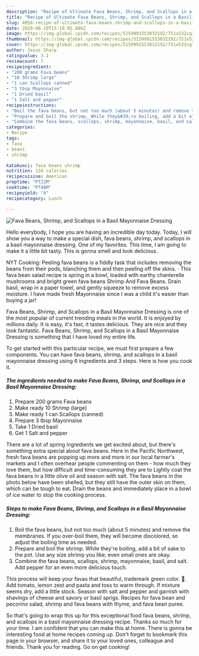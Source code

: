 ```yaml
---
description: "Recipe of Ultimate Fava Beans, Shrimp, and Scallops in a Basil Mayonnaise Dressing"
title: "Recipe of Ultimate Fava Beans, Shrimp, and Scallops in a Basil Mayonnaise Dressing"
slug: 4058-recipe-of-ultimate-fava-beans-shrimp-and-scallops-in-a-basil-mayonnaise-dressing
date: 2020-06-10T15:18:05.886Z
image: https://img-global.cpcdn.com/recipes/5159991553032192/751x532cq70/fava-beans-shrimp-and-scallops-in-a-basil-mayonnaise-dressing-recipe-main-photo.jpg
thumbnail: https://img-global.cpcdn.com/recipes/5159991553032192/751x532cq70/fava-beans-shrimp-and-scallops-in-a-basil-mayonnaise-dressing-recipe-main-photo.jpg
cover: https://img-global.cpcdn.com/recipes/5159991553032192/751x532cq70/fava-beans-shrimp-and-scallops-in-a-basil-mayonnaise-dressing-recipe-main-photo.jpg
author: Jesus Sharp
ratingvalue: 3.1
reviewcount: 7
recipeingredient:
- "200 grams Fava beans"
- "10 Shrimp large"
- "1 can Scallops canned"
- "3 tbsp Mayonnaise"
- "1 Dried basil"
- "1 Salt and pepper"
recipeinstructions:
- "Boil the fava beans, but not too much (about 5 minutes) and remove the membranes. If you over-boil them, they will become discolored, so adjust the boiling time as needed."
- "Prepare and boil the shrimp. While they&#39;re boiling, add a bit of sake to the pot. Use any size shrimp you like; even small ones are okay."
- "Combine the fava beans, scallops, shrimp, mayonnaise, basil, and salt. Add pepper for an even more delicious touch."
categories:
- Recipe
tags:
- fava
- beans
- shrimp

katakunci: fava beans shrimp 
nutrition: 124 calories
recipecuisine: American
preptime: "PT22M"
cooktime: "PT48M"
recipeyield: "4"
recipecategory: Lunch

---
```



![Fava Beans, Shrimp, and Scallops in a Basil Mayonnaise Dressing](https://img-global.cpcdn.com/recipes/5159991553032192/751x532cq70/fava-beans-shrimp-and-scallops-in-a-basil-mayonnaise-dressing-recipe-main-photo.jpg)

Hello everybody, I hope you are having an incredible day today. Today, I will show you a way to make a special dish, fava beans, shrimp, and scallops in a basil mayonnaise dressing. One of my favorites. This time, I am going to make it a little bit tasty. This is gonna smell and look delicious.

NYT Cooking: Peeling fava beans is a fiddly task that includes removing the beans from their pods, blanching them and then peeling off the skins. · This fava bean salad recipe is spring in a bowl, loaded with earthy chanterelle mushrooms and bright green fava beans Shrimp And Fava Beans. Drain basil, wrap in a paper towel, and gently squeeze to remove excess moisture. I have made fresh Mayonnaise since I was a child it&#39;s easier than buying a jar!

Fava Beans, Shrimp, and Scallops in a Basil Mayonnaise Dressing is one of the most popular of current trending meals in the world. It is enjoyed by millions daily. It is easy, it's fast, it tastes delicious. They are nice and they look fantastic. Fava Beans, Shrimp, and Scallops in a Basil Mayonnaise Dressing is something that I have loved my entire life.


To get started with this particular recipe, we must first prepare a few components. You can have fava beans, shrimp, and scallops in a basil mayonnaise dressing using 6 ingredients and 3 steps. Here is how you cook it.

<!--inarticleads1-->

##### The ingredients needed to make Fava Beans, Shrimp, and Scallops in a Basil Mayonnaise Dressing:

1. Prepare 200 grams Fava beans
1. Make ready 10 Shrimp (large)
1. Make ready 1 can Scallops (canned)
1. Prepare 3 tbsp Mayonnaise
1. Take 1 Dried basil
1. Get 1 Salt and pepper


There are a lot of spring ingredients we get excited about, but there&#39;s something extra special about fava beans. Here in the Pacific Northwest, fresh fava beans are popping up more and more in our local farmer&#39;s markets and I often overhear people commenting on them - how much they love them, but how difficult and time-consuming they are to Lightly coat the fava beans in a little olive oil and season with salt. The fava beans in the photo below have been shelled, but they still have the outer skin on them, which can be tough to eat. Drain the beans and immediately place in a bowl of ice water to stop the cooking process. 

<!--inarticleads2-->

##### Steps to make Fava Beans, Shrimp, and Scallops in a Basil Mayonnaise Dressing:

1. Boil the fava beans, but not too much (about 5 minutes) and remove the membranes. If you over-boil them, they will become discolored, so adjust the boiling time as needed.
1. Prepare and boil the shrimp. While they&#39;re boiling, add a bit of sake to the pot. Use any size shrimp you like; even small ones are okay.
1. Combine the fava beans, scallops, shrimp, mayonnaise, basil, and salt. Add pepper for an even more delicious touch.


This process will keep your favas that beautiful, trademark green color. 🙂. Add tomato, lemon zest and pasta and toss to warm through. If mixture seems dry, add a little stock. Season with salt and pepper and garnish with shavings of cheese and savory or basil sprigs. Recipes for fava bean and pecorino salad, shrimp and fava beans with thyme, and fava bean puree. 

So that's going to wrap this up for this exceptional food fava beans, shrimp, and scallops in a basil mayonnaise dressing recipe. Thanks so much for your time. I am confident that you can make this at home. There is gonna be interesting food at home recipes coming up. Don't forget to bookmark this page in your browser, and share it to your loved ones, colleague and friends. Thank you for reading. Go on get cooking!
